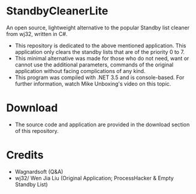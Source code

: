 # StandbyCleanerLite
An open source, lightweight alternative to the popular Standby list cleaner from wj32, written in C#.

- This repository is dedicated to the above mentioned application. This application only clears the standby lists that are of the priority 0 to 7.
- This minimal alternative was made for those who do not need, want or cannot use the additional parameters, commands of the original application without facing complications of any kind.
- This program was compiled with .NET 3.5 and is console-based. For further information, watch Mike Unboxing's video on this topic.

# Download

- The source code and application are provided in the download section of this repository.

# Credits

- Wagnardsoft (Q&A)
- wj32/ Wen Jia Liu (Original Application; ProcessHacker & Empty Standby List)

